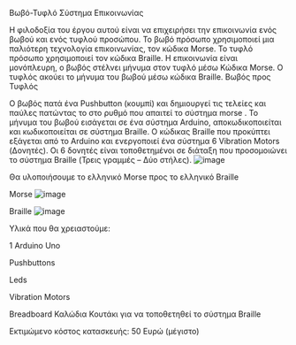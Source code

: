 Βωβό-Τυφλό Σύστημα Επικοινωνίας

Η φιλοδοξία του έργου αυτού είναι να επιχειρήσει την επικοινωνία ενός βωβού και ενός τυφλού προσώπου.
Το βωβό πρόσωπο χρησιμοποιεί μια παλιότερη τεχνολογία επικοινωνίας, τον κώδικα Morse.
Το τυφλό  πρόσωπο χρησιμοποιεί τον κώδικα Braille.
Η επικοινωνία είναι μονόπλευρη, ο βωβός στέλνει μήνυμα στον τυφλό μέσω Κώδικα Morse.
Ο τυφλός ακούει το μήνυμα του βωβού μέσω κώδικα Braille.
Βωβός προς Τυφλός

Ο βωβός πατά ένα Pushbutton (κουμπί) και δημιουργεί τις τελείες και παύλες πατώντας το στο ρυθμό που απαιτεί το σύστημα morse . 
Το μήνυμα του βωβού εισάγεται σε ένα  σύστημα Arduino, αποκωδικοποιείται και κωδικοποιείται σε σύστημα Braille. Ο κώδικας Braille που προκύπτει εξάγεται από το Arduino και ενεργοποιεί ένα σύστημα 6 Vibration Motors (Δονητές). Οι 6 δονητές είναι τοποθετημένοι σε διάταξη που προσομοιώνει το σύστημα Braille (Τρεις γραμμές – Δύο στήλες).
![image](https://user-images.githubusercontent.com/56477554/110958357-4bacb280-8355-11eb-986e-01fa0e419a56.png)

Θα υλοποιήσουμε το ελληνικό Morse προς το ελληνικό Braille

Morse
![image](https://user-images.githubusercontent.com/56477554/110958948-e1484200-8355-11eb-91ae-8cd8eb65b1d6.png)

Braille
![image](https://user-images.githubusercontent.com/56477554/110959212-25d3dd80-8356-11eb-9c80-a00eb4185895.png)



Υλικά που θα χρειαστούμε:

1 Arduino Uno

Pushbuttons

Leds

Vibration Motors

Breadboard
Καλώδια
Κουτάκι για να τοποθετηθεί το σύστημα Braille

Εκτιμώμενο κόστος κατασκευής: 50 Ευρώ (μέγιστο)
